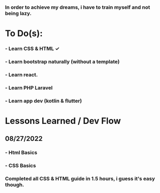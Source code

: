 ### In order to achieve my dreams, i have to train myself and not being lazy.

# To Do(s):
### - Learn CSS & HTML ✓
### - Learn bootstrap naturally (without a template)
### - Learn react.
### - Learn PHP Laravel
### - Learn app dev (kotlin & flutter)

# Lessons Learned / Dev Flow

## 08/27/2022
### - Html Basics
### - CSS Basics

### Completed all CSS & HTML guide in 1.5 hours, i guess it's easy though.